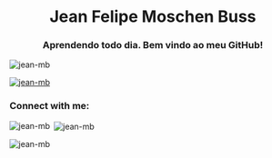 <h1 align="center">Jean Felipe Moschen Buss</h1>
<h3 align="center">Aprendendo todo dia. Bem vindo ao meu GitHub!</h3>

<p align="left"> <img src="https://komarev.com/ghpvc/?username=jean-mb&label=Profile%20views&color=0e75b6&style=flat" alt="jean-mb" /> </p>

<p align="left"> <a href="https://github.com/ryo-ma/github-profile-trophy"><img src="https://github-profile-trophy.vercel.app/?username=jean-mb" alt="jean-mb" /></a> </p>

<h3 align="left">Connect with me:</h3>
<p align="left">
</p>

<p><img align="left" src="https://github-readme-stats.vercel.app/api/top-langs?username=jean-mb&show_icons=true&locale=en&layout=compact" alt="jean-mb" /></p>

<p>&nbsp;<img align="center" src="https://github-readme-stats.vercel.app/api?username=jean-mb&show_icons=true&locale=en" alt="jean-mb" /></p>

<p><img align="center" src="https://github-readme-streak-stats.herokuapp.com/?user=jean-mb&" alt="jean-mb" /></p>
